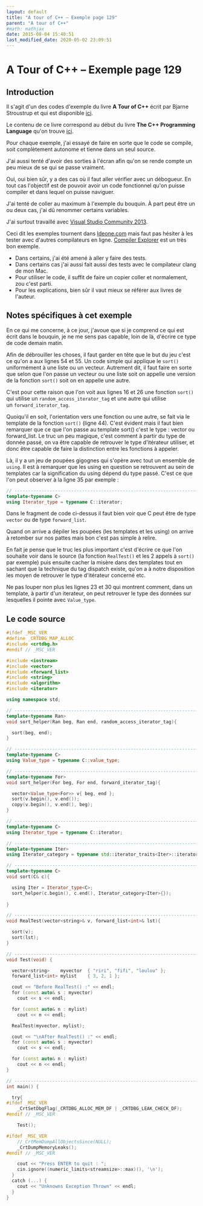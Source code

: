 ```yaml
---
layout: default
title: "A tour of C++ – Exemple page 129"
parent: "A tour of C++"
#math: mathjax
date: 2015-08-04 15:40:51
last_modified_date: 2020-05-02 23:09:51
---
```


# A Tour of C++ – Exemple page 129

## Introduction
Il s'agit d'un des codes d'exemple du livre **A Tour of C++** écrit par Bjarne Stroustrup et qui est disponible [ici](http://www.amazon.fr/Tour-C-Bjarne-Stroustrup/dp/0321958314/ref%3Dsr_1_1?ie=UTF8&qid=1416699327&sr=8-1&keywords=a+tour+of+c%2B%2B). 

Le contenu de ce livre correspond au début du livre **The C++ Programming Language** qu'on trouve [ici](http://www.amazon.fr/The-Programming-Language-Bjarne-Stroustrup/dp/0321563840/ref%3Dpd_sim_eb_3?ie=UTF8&refRID=0CR047TTJV1HA6CVA9XA).

Pour chaque exemple, j'ai essayé de faire en sorte que le code se compile, soit complètement autonome et tienne dans un seul source.

J'ai aussi tenté d'avoir des sorties à l'écran afin qu'on se rende compte un peu mieux de se qui se passe vraiment.

Oui, oui bien sûr, y a des cas où il faut aller vérifier avec un débogueur.
En tout cas l'objectif est de pouvoir avoir un code fonctionnel qu'on puisse compiler et dans lequel on puisse naviguer.

J'ai tenté de coller au maximum à l'exemple du bouquin. À part peut être un ou deux cas, j'ai dû renommer certains variables.

J'ai surtout travaillé avec [Visual Studio Community 2013](http://www.visualstudio.com/products/visual-studio-community-vs).

Ceci dit les exemples tournent dans [Ideone.com](http://ideone.com/) mais faut pas hésiter à les tester avec d'autres compilateurs en ligne. [Compiler Explorer](https://godbolt.org/) est un très bon exemple.

* Dans certains, j'ai été amené à aller y faire des tests.  
* Dans certains cas j'ai aussi fait aussi des tests avec le compilateur clang de mon Mac.  
* Pour utiliser le code, il suffit de faire un copier coller et normalement, zou c'est parti.  
* Pour les explications, bien sûr il vaut mieux se référer aux livres de l'auteur.  


## Notes spécifiques à cet exemple


En ce qui me concerne, à ce jour, j'avoue que si je comprend ce qui est écrit dans le bouquin, je ne me sens pas capable, loin de là, d'écrire ce type de code demain matin.

Afin de débrouiller les choses, il faut garder en tête que le but du jeu c'est ce qu'on a aux lignes 54 et 55. Un code simple qui applique le `sort()` uniformément à une liste ou un vecteur. Autrement dit, il faut faire en sorte que selon que l'on passe un vecteur ou une liste soit on appelle une version de la fonction `sort()` soit on en appelle une autre.

C'est pour cette raison que l'on voit aux lignes 16 et 26 une fonction `sort()` qui utilise un `random_access_iterator_tag` et une autre qui utilise un `forward_iterator_tag`.

Quoiqu'il en soit, l'orientation vers une fonction ou une autre, se fait via le template de la fonction `sort()` (ligne 44). C'est évident mais il faut bien remarquer que ce que l'on passe au template sort() c'est le type : vector ou forward_list. Le truc un peu magique, c'est comment à partir du type de donnée passé, on va être capable de retrouver le type d'itérateur utiliser, et donc être capable de faire la distinction entre les fonctions à appeler.

Là, il y a un jeu de poupées gigognes qui s'opère avec tout un ensemble de `using`. Il est à remarquer que les using en question se retrouvent au sein de templates car la signification du using dépend du type passé. C'est ce que l'on peut observer à la ligne 35 par exemple :

```cpp
// ----------------------------------------------------------------------------
template<typename C>
using Iterator_type = typename C::iterator;                                     // C’s iterator type
```

Dans le fragment de code ci-dessus il faut bien voir que C peut être de type `vector` ou de type `forward_list`.

Quand on arrive a dépiler les poupées (les templates et les using) on arrive à retomber sur nos pattes mais bon c'est pas simple à relire.

En fait je pense que le truc les plus important c'est d'écrire ce que l'on souhaite voir dans le source (la fonction `RealTest()` et les 2 appels à `sort()` par exemple) puis ensuite cacher la misère dans des templates tout en sachant que la technique du tag dispatch existe, qu'on a à notre disposition les moyen de retrouver le type d'itérateur concerné etc.

Ne pas louper non plus les lignes 23 et 30 qui montrent comment, dans un template, à partir d'un iterateur, on peut retrouver le type des données sur lesquelles il pointe avec `Value_type`.




## Le code source

```cpp
#ifdef _MSC_VER
#define _CRTDBG_MAP_ALLOC
#include <crtdbg.h>
#endif // _MSC_VER

#include <iostream>
#include <vector>
#include <forward_list>
#include <string>
#include <algorithm>
#include <iterator>

using namespace std;

// ----------------------------------------------------------------------------
template<typename Ran>                                                          // for random-access iterators
void sort_helper(Ran beg, Ran end, random_access_iterator_tag){                 // we can subscript into [beg:end)

  sort(beg, end);                                                               // just sort it
}

// ----------------------------------------------------------------------------
template<typename C>
using Value_type = typename C::value_type;                                      // C’s value type

// ----------------------------------------------------------------------------
template<typename For>                                                          // for forward iterators
void sort_helper(For beg, For end, forward_iterator_tag){                       // we can traverse [beg:end)

  vector<Value_type<For>> v{ beg, end };                                        // initialize a vector from [beg:end)
  sort(v.begin(), v.end());
  copy(v.begin(), v.end(), beg);                                                // copy the elements back
}

// ----------------------------------------------------------------------------
template<typename C>
using Iterator_type = typename C::iterator;                                     // C’s iterator type

// ----------------------------------------------------------------------------
template<typename Iter>
using Iterator_category = typename std::iterator_traits<Iter>::iterator_category; // Iter’s category

// ----------------------------------------------------------------------------
template<typename C>
void sort(C& c){

  using Iter = Iterator_type<C>;
  sort_helper(c.begin(), c.end(), Iterator_category<Iter>{});                   // Iterator_category<Iter>{} constructs a "tag" value inidicating the kind of iterator provided
                                                                                // std::random_access_iterator_tag or std::forward_iterator_tag
}

// ----------------------------------------------------------------------------
void RealTest(vector<string>& v, forward_list<int>& lst){

  sort(v);                                                                      // sort the vector
  sort(lst);                                                                    // sort the singly-linked list
}

// ----------------------------------------------------------------------------
void Test(void) {

  vector<string>    myvector  { "riri", "fifi", "loulou" };
  forward_list<int> mylist    { 3, 2, 1 };

  cout << "Before RealTest() :" << endl;
  for (const auto& s : myvector)
    cout << s << endl;

  for (const auto& n : mylist)
    cout << n << endl;

  RealTest(myvector, mylist);

  cout << "\nAfter RealTest() :" << endl;
  for (const auto& s : myvector)
    cout << s << endl;

  for (const auto& n : mylist)
    cout << n << endl;
}

// ----------------------------------------------------------------------------
int main() {

  try{
#ifdef _MSC_VER
    _CrtSetDbgFlag(_CRTDBG_ALLOC_MEM_DF | _CRTDBG_LEAK_CHECK_DF);
#endif // _MSC_VER

    Test();

#ifdef _MSC_VER
    //_CrtMemDumpAllObjectsSince(NULL);                                         // Begins the dump since the start of program execution
    _CrtDumpMemoryLeaks();
#endif // _MSC_VER

    cout << "Press ENTER to quit : ";
    cin.ignore((numeric_limits<streamsize>::max)(), '\n');
  }
  catch (...) {
    cout << "Unknowns Exception Thrown" << endl;
  }
}
```


